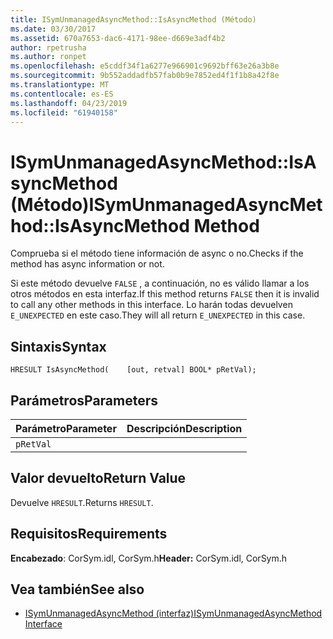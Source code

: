 ```yaml
---
title: ISymUnmanagedAsyncMethod::IsAsyncMethod (Método)
ms.date: 03/30/2017
ms.assetid: 670a7653-dac6-4171-98ee-d669e3adf4b2
author: rpetrusha
ms.author: ronpet
ms.openlocfilehash: e5cddf34f1a6277e966901c9692bff63e26a3b8e
ms.sourcegitcommit: 9b552addadfb57fab0b9e7852ed4f1f1b8a42f8e
ms.translationtype: MT
ms.contentlocale: es-ES
ms.lasthandoff: 04/23/2019
ms.locfileid: "61940158"
---
```

# <a name="isymunmanagedasyncmethodisasyncmethod-method"></a><span data-ttu-id="31b1f-102">ISymUnmanagedAsyncMethod::IsAsyncMethod (Método)</span><span class="sxs-lookup"><span data-stu-id="31b1f-102">ISymUnmanagedAsyncMethod::IsAsyncMethod Method</span></span>
<span data-ttu-id="31b1f-103">Comprueba si el método tiene información de async o no.</span><span class="sxs-lookup"><span data-stu-id="31b1f-103">Checks if the method has async information or not.</span></span>  
  
 <span data-ttu-id="31b1f-104">Si este método devuelve `FALSE` , a continuación, no es válido llamar a los otros métodos en esta interfaz.</span><span class="sxs-lookup"><span data-stu-id="31b1f-104">If this method returns `FALSE` then it is invalid to call any other methods in this interface.</span></span> <span data-ttu-id="31b1f-105">Lo harán todas devuelven `E_UNEXPECTED` en este caso.</span><span class="sxs-lookup"><span data-stu-id="31b1f-105">They will all return `E_UNEXPECTED` in this case.</span></span>  
  
## <a name="syntax"></a><span data-ttu-id="31b1f-106">Sintaxis</span><span class="sxs-lookup"><span data-stu-id="31b1f-106">Syntax</span></span>  
  
```idl  
HRESULT IsAsyncMethod(    [out, retval] BOOL* pRetVal);  
```  
  
## <a name="parameters"></a><span data-ttu-id="31b1f-107">Parámetros</span><span class="sxs-lookup"><span data-stu-id="31b1f-107">Parameters</span></span>  
  
|<span data-ttu-id="31b1f-108">Parámetro</span><span class="sxs-lookup"><span data-stu-id="31b1f-108">Parameter</span></span>|<span data-ttu-id="31b1f-109">Descripción</span><span class="sxs-lookup"><span data-stu-id="31b1f-109">Description</span></span>|  
|---------------|-----------------|  
|`pRetVal`||  
  
## <a name="return-value"></a><span data-ttu-id="31b1f-110">Valor devuelto</span><span class="sxs-lookup"><span data-stu-id="31b1f-110">Return Value</span></span>  
 <span data-ttu-id="31b1f-111">Devuelve `HRESULT`.</span><span class="sxs-lookup"><span data-stu-id="31b1f-111">Returns `HRESULT`.</span></span>  
  
## <a name="requirements"></a><span data-ttu-id="31b1f-112">Requisitos</span><span class="sxs-lookup"><span data-stu-id="31b1f-112">Requirements</span></span>  
 <span data-ttu-id="31b1f-113">**Encabezado**: CorSym.idl, CorSym.h</span><span class="sxs-lookup"><span data-stu-id="31b1f-113">**Header:** CorSym.idl, CorSym.h</span></span>  
  
## <a name="see-also"></a><span data-ttu-id="31b1f-114">Vea también</span><span class="sxs-lookup"><span data-stu-id="31b1f-114">See also</span></span>

- [<span data-ttu-id="31b1f-115">ISymUnmanagedAsyncMethod (interfaz)</span><span class="sxs-lookup"><span data-stu-id="31b1f-115">ISymUnmanagedAsyncMethod Interface</span></span>](../../../../docs/framework/unmanaged-api/diagnostics/isymunmanagedasyncmethod-interface.md)
